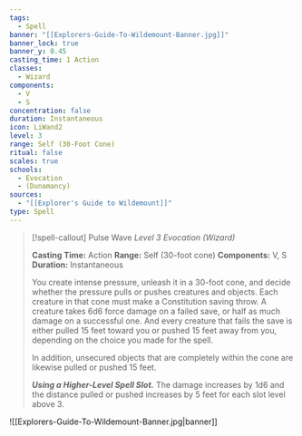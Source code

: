 ```yaml
---
tags:
  - Spell
banner: "[[Explorers-Guide-To-Wildemount-Banner.jpg]]"
banner_lock: true
banner_y: 0.45
casting_time: 1 Action
classes:
  - Wizard
components:
  - V
  - S
concentration: false
duration: Instantaneous
icon: LiWand2
level: 3
range: Self (30-Foot Cone)
ritual: false
scales: true
schools:
  - Evocation
  - (Dunamancy)
sources:
  - "[[Explorer's Guide to Wildemount]]"
type: Spell
---
```

>[!spell-callout] Pulse Wave
>_Level 3 Evocation (Wizard)_
>
>**Casting Time:** Action
>**Range:** Self (30-foot cone)
>**Components:** V, S
>**Duration:** Instantaneous
>
>You create intense pressure, unleash it in a 30-foot cone, and decide whether the pressure pulls or pushes creatures and objects. Each creature in that cone must make a Constitution saving throw. A creature takes 6d6 force damage on a failed save, or half as much damage on a successful one. And every creature that fails the save is either pulled 15 feet toward you or pushed 15 feet away from you, depending on the choice you made for the spell.
>
>In addition, unsecured objects that are completely within the cone are likewise pulled or pushed 15 feet.
>
>**_Using a Higher-Level Spell Slot._** The damage increases by 1d6 and the distance pulled or pushed increases by 5 feet for each slot level above 3.

![[Explorers-Guide-To-Wildemount-Banner.jpg|banner]]